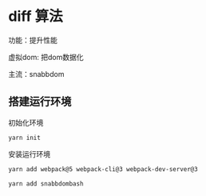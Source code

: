 # diff 算法

功能：提升性能

虚拟dom: 把dom数据化

主流：snabbdom

## 搭建运行环境

初始化环境
``` bash
yarn init
```

安装运行环境
``` bash
yarn add webpack@5 webpack-cli@3 webpack-dev-server@3
```

``` bash
yarn add snabbdombash
```
